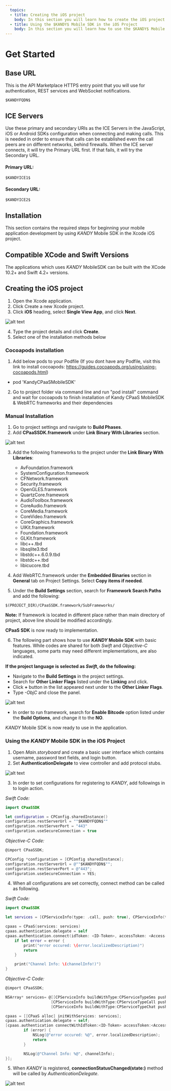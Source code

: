 ```yaml
---
  topics:
  - title: Creating the iOS project
    body: In this section you will learn how to create the iOS project using XCode.
  - title: Using the $KANDY$ Mobile SDK in the iOS Project
    body: In this section you will learn how to use the $KANDY$ Mobile SDK in the iOS project.
---
```

# Get Started

## Base URL

This is the API Marketplace HTTPS entry point that you will use for authentication, REST services and WebSocket notifications.

```
$KANDYFQDN$
```

## ICE Servers

Use these primary and secondary URIs as the ICE Servers in the JavaScript, iOS or Android SDKs configuration when connecting and making calls. This is needed in order to ensure that calls can be established even the call peers are on different networks, behind firewalls. When the ICE server connects, it will try the Primary URL first. If that fails, it will try the Secondary URL.

#### Primary URL:

```
$KANDYICE1$
```

#### Secondary URL:

```
$KANDYICE2$
```

## Installation

This section contains the required steps for beginning your mobile application development by using $KANDY$ Mobile SDK in the Xcode iOS project.

## Compatible XCode and Swift Versions

The applications which uses $KANDY$ MobileSDK can be built with the XCode 10.2+ and Swift 4.2+ versions.

## Creating the iOS project

1. Open the Xcode application.
2. Click Create a new Xcode project.
3. Click **iOS** heading, select **Single View App**, and click **Next**.

![alt text](img/get_started_1.png)

4. Type the project details and click **Create**.
5. Select one of the installation methods below

### Cocoapods installation
1. Add below pods to your Podfile (If you dont have any Podfile, visit this link to install cocoapods: https://guides.cocoapods.org/using/using-cocoapods.html)

* pod 'KandyCPaaSMobileSDK'

2. Go to project folder via command line and run "pod install" command and wait for cocoapods to finish installation of Kandy CPaaS MobileSDK & WebRTC frameworks and their dependencies

### Manual Installation
1. Go to project settings and navigate to **Build Phases**.
2. Add **CPaaSSDK.framework** under **Link Binary With Libraries** section.

![alt text](img/get_started_2.png)

3. Add the following frameworks to the project under the **Link Binary With Libraries**:
	* AvFoundation.framework
	* SystemConfiguration.framework
	* CFNetwork.framework
	* Security.framework
	* OpenGLES.framework
	* QuartzCore.framework
	* AudioToolbox.framework
	* CoreAudio.framework
	* CoreMedia.framework
	* CoreVideo.framework
	* CoreGraphics.framework
	* UIKit.framework
	* Foundation.framework
	* GLKit.framework
	* libc++.tbd
	* libsqlite3.tbd
	* libstdc++.6.0.9.tbd
	* libstdc++.tbd
	* libicucore.tbd

4. Add WebRTC.framework under the **Embedded Binaries** section in **General** tab on Project Settings. Select **Copy items if needed**.
5. Under the **Build Settings** section, search for **Framework Search Paths** and add the following:

  `$(PROJECT_DIR)/CPaaSSDK.framework/SubFrameworks/`

  **Note:** If framework is located in different place rather than main directory of project, above line should be modified accordingly.

**CPaaS SDK** is now ready to implementation.


6. The following part shows how to use **$KANDY$ Mobile SDK** with basic features. While codes are shared for both *Swift* and *Objective-C* languages, some parts may need different implementations, are also indicated.

  **If the project language is selected as *Swift*, do the following:**
  * Navigate to the **Build Settings** in the project settings.
  * Search for **Other Linker Flags** listed under the **Linking** and click.
  * Click **+** button in the list appeared next under to the **Other Linker Flags**.
  * Type *-ObjC* and close the panel.

  ![alt text](img/get_started_3.png)

  * In order to run framework, search for **Enable Bitcode** option listed under the **Build Options**, and change it to the **NO**.

  $KANDY$ Mobile SDK is now ready to use in the application.

### Using the $KANDY$ Mobile SDK in the iOS Project
1. Open *Main.storyboard* and create a basic user interface which contains username, password text fields, and login button.
2. Set **AuthenticationDelegate** to view controller and add protocol stubs.

![alt text](img/get_started_4.png)

3. In order to set configurations for registering to $KANDY$, add followings in to login action.

*Swift Code:*
```swift
import CPaaSSDK

let configuration = CPConfig.sharedInstance()
configuration.restServerUrl = ""$KANDYFQDN$""
configuration.restServerPort = "443"
configuration.useSecureConnection = true
```
*Objective-C Code:*
```objective-c
@import CPaaSSDK;

CPConfig *configuration = [CPConfig sharedInstance];
configuration.restServerUrl = @""$KANDYFQDN$"";
configuration.restServerPort = @"443";
configuration.useSecureConnection = YES;
```

4. When all configurations are set correctly, connect method can be called as following.

*Swift Code:*
```swift
import CPaaSSDK

let services = [CPServiceInfo(type: .call, push: true), CPServiceInfo(type: .chat, push: true), CPServiceInfo(type: .sms, push: true)]

cpaas = CPaaS(services: services)
cpaas.authentication.delegate = self
cpaas.authentication.connect(idToken: <ID-Token>, accessToken: <Access-Token>, lifetime: 3600) { (error, channelInfo) in
    if let error = error {
        print("error occured: \(error.localizedDescription)")
        return
    }

    print("Channel Info: \(channelInfo!)")
}
```
*Objective-C Code:*
```objective-c
@import CPaaSSDK;

NSArray* services= @[[CPServiceInfo buildWithType:CPServiceTypeSms push:YES],
                    [CPServiceInfo buildWithType:CPServiceTypeCall push:YES],
                    [CPServiceInfo buildWithType:CPServiceTypeChat push:YES]];

cpaas = [[CPaaS alloc] initWithServices: services];
cpaas.authentication.delegate = self;
[cpaas.authentication connectWithIdToken:<ID-Token> accessToken:<Access-Token> lifetime:lifetime completion:^(CPError * _Nullable error, NSString * _Nullable channelInfo) {
        if (error) {
        	NSLog(@"error occured: %@", error.localizedDescription);
        	return
        }

        NSLog(@"Channel Info: %@", channelInfo);
}];
```

5. When $KANDY$ is registered, **connectionStatusChanged(state:)** method will be called by *AuthenticationDelegate*.

![alt text](img/get_started_5.png)
